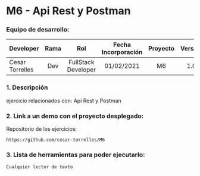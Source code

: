 # M6 -  Api Rest y Postman

### Equipo de desarrollo:

| Developer | Rama | Rol | Fecha Incorporación | Proyecto | Versión |
| --- | :---:  | :---:  | :---:  | :---: | :---:  |
| Cesar Torrelles | Dev  | FullStack Developer | 01/02/2021 | M6  | 1.0  | 


### 1. Descripción

 ejercicio  relacionados con:
Api Rest y Postman

###  2. Link a un demo con el proyecto desplegado:

Repositorio de los ejercicios:
```
https://github.com/cesar-torrelles/M6
```
###   3. Lista de herramientas para poder ejecutarlo:
```
Cualquier lector de texto
```


